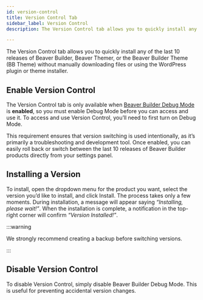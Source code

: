 ```yaml
---
id: version-control
title: Version Control Tab
sidebar_label: Version Control
description: The Version Control tab allows you to quickly install any of the last 10 releases of Beaver Builder, Beaver Themer, or the Beaver Builder Theme (BB Theme).

---
```


The Version Control tab allows you to quickly install any of the last 10 releases of Beaver Builder, Beaver Themer, or the Beaver Builder Theme (BB Theme) without manually downloading files or using the WordPress plugin or theme installer.

## Enable Version Control

The Version Control tab is only available when [Beaver Builder Debug Mode](/beaver-builder/settings/tools.md#debug-mode) is **enabled**, so you must enable Debug Mode before you can access and use it. To access and use Version Control, you’ll need to first turn on Debug Mode.

This requirement ensures that version switching is used intentionally, as it’s primarily a troubleshooting and development tool. Once enabled, you can easily roll back or switch between the last 10 releases of Beaver Builder products directly from your settings panel.

## Installing a Version

To install, open the dropdown menu for the product you want, select the version you’d like to install, and click Install. The process takes only a few moments. During installation, a message will appear saying _“Installing, please wait!”_. When the installation is complete, a notification in the top-right corner will confirm _“Version Installed!”_.

:::warning

We strongly recommend creating a backup before switching versions.

:::

## Disable Version Control

To disable Version Control, simply disable Beaver Builder Debug Mode. This is useful for preventing accidental version changes.
